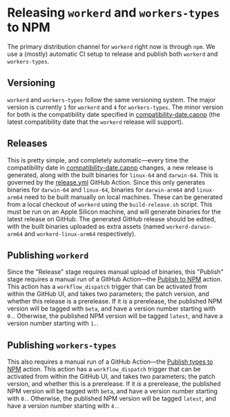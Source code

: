 # Releasing `workerd` and `workers-types` to NPM

The primary distribution channel for `workerd` right now is through `npm`. We use a (mostly) automatic CI setup to release and publish both `workerd` and `workers-types`.

## Versioning

`workerd` and `workers-types` follow the same versioning system. The major version is currently `1` for `workerd` and `4` for `workers-types`. The minor version for both is the compatibility date specified in [compatibility-date.capnp](src/workerd/io/compatibility-date.capnp) (the latest compatibility date that the `workerd` release will support).


## Releases

This is pretty simple, and completely automatic—every time the compatibility date in [compatibility-date.capnp](src/workerd/io/compatibility-date.capnp) changes, a new release is generated, along with the built binaries for `linux-64` and `darwin-64`. This is governed by the [release.yml](.github/workflows/release.yml) GitHub Action. Since this only generates binaries for `darwin-64` and `linux-64`, binaries for `darwin-arm64` and `linux-arm64` need to be built manually on local machines. These can be generated from a local checkout of `workerd` using the `build-release.sh` script. This must be run on an Apple Silicon machine, and will generate binaries for the latest release on GitHub. The generated GitHub release should be edited, with the built binaries uploaded as extra assets (named `workerd-darwin-arm64` and `workerd-linux-arm64` respectively).
## Publishing `workerd`

Since the "Release" stage requires manual upload of binaries, this "Publish" stage requires a manual run of a GitHub Action—the [Publish to NPM](.github/workflows/npm.yml) action. This action has a `workflow_dispatch` trigger that can be activated from within the GitHub UI, and takes two parameters; the patch version, and whether this release is a prerelease. If it _is_ a prerelease, the published NPM version will be tagged with `beta`, and have a version number starting with `0.`. Otherwise, the published NPM version will be tagged `latest`, and have a version number starting with `1.`.

## Publishing `workers-types`

This also requires a manual run of a GitHub Action—the [Publish types to NPM](.github/workflows/npm-types.yml) action. This action has a `workflow_dispatch` trigger that can be activated from within the GitHub UI, and takes two parameters; the patch version, and whether this is a prerelease. If it _is_ a prerelease, the published NPM version will be tagged with `beta`, and have a version number starting with `0.`. Otherwise, the published NPM version will be tagged `latest`, and have a version number starting with `4.`.
